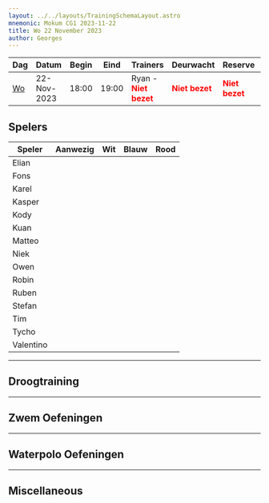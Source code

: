 ```yaml
---
layout: ../../layouts/TrainingSchemaLayout.astro
mnemonic: Mokum CG1 2023-11-22
title: Wo 22 November 2023
author: Georges
---
```

| Dag | Datum | Begin | Eind | Trainers | Deurwacht | Reserve | Programma |
|-----|-------|------|------|----------|-----------|---------|-----------|
|[Wo](/dates/2023-11-22)|22-Nov-2023|18:00|19:00|Ryan - <span style="color:red">**Niet bezet**</span>|<span style="color:red">**Niet bezet**</span>|<span style="color:red">**Niet bezet**</span>|Droogtraining - Zwemmen - Waterpolo|
## Spelers
| Speler | Aanwezig | Wit | Blauw | Rood |
|--------|----------|-----|-------|------|
| Elian | | | | | |
| Fons | | | | | |
| Karel | | | | | |
| Kasper | | | | | |
| Kody | | | | | |
| Kuan | | | | | |
| Matteo | | | | | |
| Niek | | | | | |
| Owen | | | | | |
| Robin | | | | | |
| Ruben | | | | | |
| Stefan | | | | | |
| Tim | | | | | |
| Tycho | | | | | |
| Valentino | | | | | |
------

## Droogtraining

------

## Zwem Oefeningen

------

## Waterpolo Oefeningen

------

## Miscellaneous

